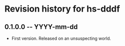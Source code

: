 # Revision history for hs-dddf

## 0.1.0.0 -- YYYY-mm-dd

* First version. Released on an unsuspecting world.
